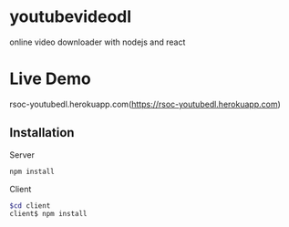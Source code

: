 # youtubevideodl
online video downloader with nodejs and react

# Live Demo
  rsoc-youtubedl.herokuapp.com(https://rsoc-youtubedl.herokuapp.com)
## Installation

Server

```bash
npm install 
```
Client

```bash
$cd client
client$ npm install 
```
